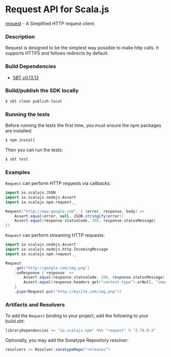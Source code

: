 Request API for Scala.js
=======================
[request](https://www.npmjs.com/package/request) - A Simplified HTTP request client.

### Description

Request is designed to be the simplest way possible to make http calls. 
It supports HTTPS and follows redirects by default.

### Build Dependencies


* [SBT v0.13.13](http://www.scala-sbt.org/download.html)

### Build/publish the SDK locally

```bash
$ sbt clean publish-local
```

### Running the tests

Before running the tests the first time, you must ensure the npm packages are installed:

```bash
$ npm install
```

Then you can run the tests:

```bash
$ sbt test
```

### Examples

`Request` can perform HTTP requests via callbacks:

```scala
import io.scalajs.JSON
import io.scalajs.nodejs.Assert
import io.scalajs.npm.request._

Request("http://www.google.com", { (error, response, body) => 
    Assert.equal(error, null, JSON.stringify(error))
    Assert.equal(response.statusCode, 200, response.statusMessage)
})
```

`Request` can perform streaming HTTP requests:

```scala
import io.scalajs.nodejs.Assert
import io.scalajs.nodejs.http.IncomingMessage
import io.scalajs.npm.request._

Request
    .get("http://google.com/img.png")
    .onResponse { response  => 
        Assert.equal(response.statusCode, 200, response.statusMessage)
        Assert.equal(response.headers.get("content-type").orNull, "image/png", response.headers.get("content-type").orNull)
    }
    .pipe(Request.put("http://mysite.com/img.png"))
```

### Artifacts and Resolvers

To add the `Request` binding to your project, add the following to your build.sbt:  

```sbt
libraryDependencies += "io.scalajs.npm" %%% "request" % "2.79.0-3"
```

Optionally, you may add the Sonatype Repository resolver:

```sbt   
resolvers += Resolver.sonatypeRepo("releases") 
```
